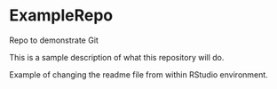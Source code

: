 # ExampleRepo
Repo to demonstrate Git


This is a sample description of what this repository will do.


Example of changing the readme file from within RStudio environment. 